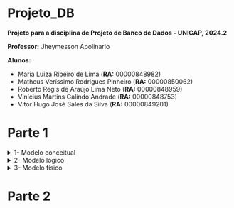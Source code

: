 # Projeto_DB

**Projeto para a disciplina de Projeto de Banco de Dados - UNICAP, 2024.2**

**Professor:** Jheymesson Apolinario

**Alunos:** 
- Maria Luiza Ribeiro de Lima (**RA:** 00000848982)
- Matheus Veríssimo Rodrigues Pinheiro (**RA:** 00000850062)
- Roberto Regis de Araújo Lima Neto (**RA:** 00000848959)
- Vinícius Martins Galindo Andrade (**RA:** 00000848753)
- Vitor Hugo José Sales da Silva (**RA:** 00000849201)

# Parte 1

  <details>
    <summary>1- Modelo conceitual</summary>
    <img src="mapa_conceitual1.png" width="100%">
  </details>
  <details>
    <summary>2- Modelo lógico</summary>
    <img src="logico v1.png" width="100%"> 
  </details>
  <details>
    <summary>3- Modelo físico</summary>
    <ul>
      <li> a- Criação da base de dados </li>
      <li> b- Inserir objeto </li>
      <li> c- Buscar </li>
      <li> d- Atualizar </li>
      <li> e- Remover </li>
    </ul>

  </details>

  # Parte 2


